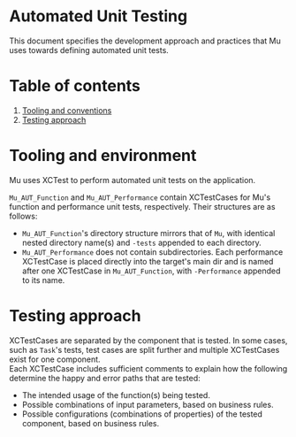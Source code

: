 # Automated Unit Testing
This document specifies the development approach and practices that Mu uses towards defining automated unit tests.

# Table of contents
1. [Tooling and conventions](#tooling-and-conventions)
1. [Testing approach](#testing-approach)

# Tooling and environment
Mu uses XCTest to perform automated unit tests on the application.  

`Mu_AUT_Function` and `Mu_AUT_Performance` contain XCTestCases for Mu's function and performance unit tests, respectively. Their structures are as follows:  
* `Mu_AUT_Function`'s directory structure mirrors that of `Mu`, with identical nested directory name(s) and `-tests` appended to each directory.
* `Mu_AUT_Performance` does not contain subdirectories. Each performance XCTestCase is placed directly into the target's main dir and is named after one XCTestCase in `Mu_AUT_Function`, with `-Performance` appended to its name.

# Testing approach
XCTestCases are separated by the component that is tested. In some cases, such as `Task`'s tests, test cases are split further and multiple XCTestCases exist for one component.  
Each XCTestCase includes sufficient comments to explain how the following determine the happy and error paths that are tested:  
* The intended usage of the function(s) being tested.
* Possible combinations of input parameters, based on business rules.
* Possible configurations (combinations of properties) of the tested component, based on business rules.
